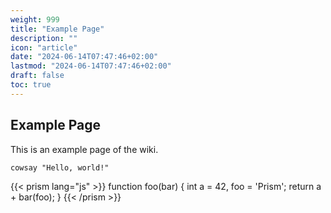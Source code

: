 ```yaml
---
weight: 999
title: "Example Page"
description: ""
icon: "article"
date: "2024-06-14T07:47:46+02:00"
lastmod: "2024-06-14T07:47:46+02:00"
draft: false
toc: true
---
```


## Example Page

This is  an example page of the wiki.

```shell
cowsay "Hello, world!"
```

{{< prism lang="js" >}}
function foo(bar) {
  int a = 42, foo = 'Prism';
  return a + bar(foo);
}
{{< /prism >}}


